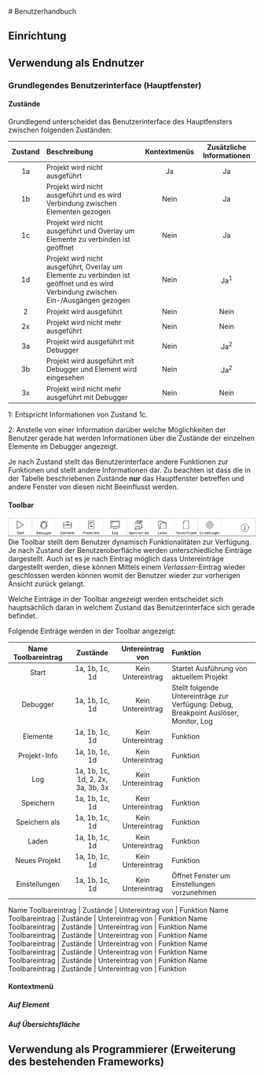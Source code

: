 # Benutzerhandbuch
## Einrichtung
## Verwendung als Endnutzer
### Grundlegendes Benutzerinterface (Hauptfenster)
#### Zustände

Grundlegend unterscheidet das Benutzerinterface des Hauptfensters zwischen folgenden Zuständen:

Zustand | Beschreibung | Kontextmenüs | Zusätzliche Informationen
:---: | :--- | :---:  | :---:
1a | Projekt wird nicht ausgeführt | Ja | Ja
1b | Projekt wird nicht ausgeführt und es wird Verbindung zwischen Elementen gezogen | Nein | Ja
1c | Projekt wird nicht ausgeführt und Overlay um Elemente zu verbinden ist geöffnet | Nein | Ja
1d | Projekt wird nicht ausgeführt, Overlay um Elemente zu verbinden ist geöffnet und es wird Verbindung zwischen Ein-/Ausgängen gezogen | Nein | Ja<sup>1</sup>
2 | Projekt wird ausgeführt | Nein | Nein
2x | Projekt wird nicht mehr ausgeführt | Nein | Nein
3a | Projekt wird ausgeführt mit Debugger | Nein | Ja<sup>2</sup> 
3b | Projekt wird ausgeführt mit Debugger und Element wird eingesehen  | Nein | Ja<sup>2</sup>
3x | Projekt wird nicht mehr ausgeführt mit Debugger| Nein | Nein

1: Entspricht Informationen von Zustand 1c.

2: Anstelle von einer Information darüber welche Möglichkeiten der Benutzer gerade hat werden Informationen über die Zustände der einzelnen Elemente im Debugger angezeigt.

Je nach Zustand stellt das Benutzerinterface andere Funktionen zur Funktionen und stellt andere Informationen dar. Zu beachten ist dass die in der Tabelle beschriebenen Zustände **nur** das Hauptfenster betreffen und andere Fenster von diesen nicht Beeinflusst werden.

#### Toolbar
![alt text](/Dokumentation/Grafiken/Toolbar-Normal.png)
Die Toolbar stellt dem Benutzer dynamisch Funktionalitäten zur Verfügung. Je nach Zustand der Benutzeroberfläche werden unterschiedliche Einträge dargestellt. Auch ist es je nach Eintrag möglich dass Untereinträge dargestellt werden, diese können Mittels einem *Verlassen*-Eintrag wieder geschlossen werden können womit der Benutzer wieder zur vorherigen Ansicht zurück gelangt.

Welche Einträge in der Toolbar angezeigt werden entscheidet sich hauptsächlich daran in welchem Zustand das Benutzerinterface sich gerade befindet.

Folgende Einträge werden in der Toolbar angezeigt: 

Name Toolbareintrag | Zustände | Untereintrag von | Funktion
:---: | :---: | :---: | :--- 
Start | 1a, 1b, 1c, 1d | Kein Untereintrag | Startet Ausführung von aktuellem Projekt
Debugger | 1a, 1b, 1c, 1d | Kein Untereintrag | Stellt folgende Untereinträge zur Verfügung: Debug, Breakpoint Auslöser, Monitor, Log
Elemente | 1a, 1b, 1c, 1d | Kein Untereintrag | Funktion
Projekt-Info | 1a, 1b, 1c, 1d | Kein Untereintrag | Funktion
Log | 1a, 1b, 1c, 1d, 2, 2x, 3a, 3b, 3x | Kein Untereintrag | Funktion
Speichern | 1a, 1b, 1c, 1d | Kein Untereintrag | Funktion
Speichern als | 1a, 1b, 1c, 1d | Kein Untereintrag | Funktion
Laden | 1a, 1b, 1c, 1d | Kein Untereintrag | Funktion
Neues Projekt | 1a, 1b, 1c, 1d | Kein Untereintrag | Funktion
Einstellungen | 1a, 1b, 1c, 1d | Kein Untereintrag | Öffnet Fenster um Einstellungen vorzunehmen

Name Toolbareintrag | Zustände | Untereintrag von | Funktion
Name Toolbareintrag | Zustände | Untereintrag von | Funktion
Name Toolbareintrag | Zustände | Untereintrag von | Funktion
Name Toolbareintrag | Zustände | Untereintrag von | Funktion
Name Toolbareintrag | Zustände | Untereintrag von | Funktion
Name Toolbareintrag | Zustände | Untereintrag von | Funktion
Name Toolbareintrag | Zustände | Untereintrag von | Funktion
Name Toolbareintrag | Zustände | Untereintrag von | Funktion

#### Kontextmenü


##### Auf Element
##### Auf Übersichtsfläche
## Verwendung als Programmierer (Erweiterung des bestehenden Frameworks)

